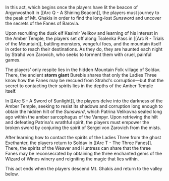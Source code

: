 In this act, which begins once the players have lit the beacon of Argynvostholt in [[Arc Q - A Shining Beacon]], the players must journey to the peak of Mt. Ghakis in order to find the long-lost *Sunsword* and uncover the secrets of the Fanes of Barovia. 

Upon recruiting the dusk elf Kasimir Velikov and learning of his interest in the Amber Temple, the players set off along Tsolenka Pass in [[Arc R - Trials of the Mountain]], battling monsters, vengeful foes, and the mountain itself in order to reach their destinations. As they do, they are haunted each night by Strahd von Zarovich, who seeks to torment them with cruel, painful games. 

The players' only respite lies in the hidden Mountain Folk village of Soldav. There, the ancient **storm giant** Burebis shares that only the Ladies Three know how the Fanes may be rescued from Strahd's corruption—but that the secret to contacting their spirits lies in the depths of the Amber Temple itself.

In [[Arc S - A Sword of Sunlight]], the players delve into the darkness of the Amber Temple, seeking to resist its shadows and corruption long enough to obtain the hidden hilt of the *Sunsword*, which Patrina Velikovna sealed long ago within the amber sarcophagus of the Vampyr. Upon retrieving the hilt and defeating Patrina's wrathful spirit, the players must empower the broken sword by conjuring the spirit of Sergei von Zarovich from the mists.

After learning how to contact the spirits of the Ladies Three from the ghost Exethanter, the players return to Soldav in [[Arc T - The Three Fanes]]. There, the spirits of the Weaver and Huntress can share that the three Fanes may be reconsecrated by obtaining the three enchanted gems of the Wizard of Wines winery and reigniting the magic that lies within. 

This act ends when the players descend Mt. Ghakis and return to the valley below.